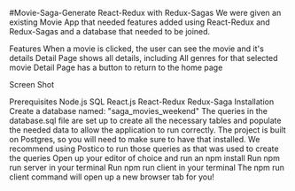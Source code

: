 #Movie-Saga-Generate
React-Redux with Redux-Sagas
We were given an existing Movie App that needed features added using React-Redux and Redux-Sagas and a database that needed to be joined.

Features
When a movie is clicked, the user can see the movie and it's details
Detail Page shows all details, including All genres for that selected movie
Detail Page has a button to return to the home page

Screen Shot

Prerequisites
Node.js
SQL
React.js
React-Redux
Redux-Saga
Installation
Create a database named: "saga_movies_weekend"
The queries in the database.sql file are set up to create all the necessary tables and populate the needed data to allow the application to run correctly. The project is built on Postgres, so you will need to make sure to have that installed. We recommend using Postico to run those queries as that was used to create the queries
Open up your editor of choice and run an npm install
Run npm run server in your terminal
Run npm run client in your terminal
The npm run client command will open up a new browser tab for you!
